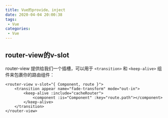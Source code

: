```yaml
---
title: Vue的provide、inject
date: 2020-04-04 20:00:38
tags:
 - Vue
categories: 
 - Vue
---
```

## router-view的v-slot

router-view 提供给我们一个插槽，可以用于 ```<transition>``` 和 ```<keep-alive>``` 组件来包裹你的路由组件：

```vue
<router-view v-slot="{ Component, route }">
	<transition appear name="fade-transform" mode="out-in">
		<keep-alive :include="cacheRouter">
			<component :is="Component" :key="route.path"></component>
		</keep-alive>
	</transition>
</router-view>
```
